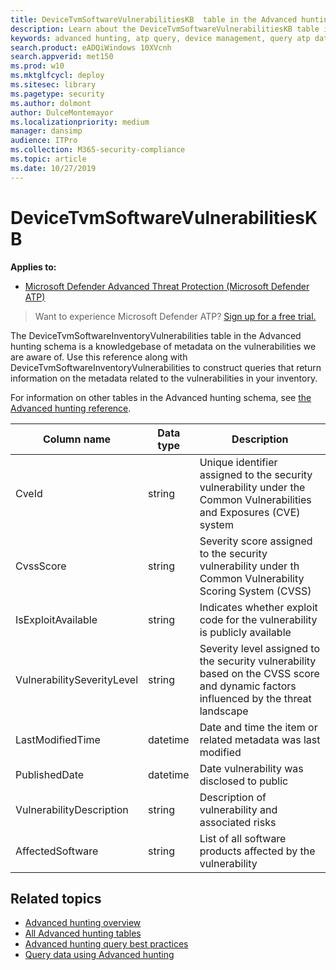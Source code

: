 ```yaml
---
title: DeviceTvmSoftwareVulnerabilitiesKB  table in the Advanced hunting schema
description: Learn about the DeviceTvmSoftwareVulnerabilitiesKB table in the Advanced hunting schema, such as CVE ID, CVSS score, exploit availability, vulnerability severity, last modified time, date the vulnerability was disclosed to public, and affected software in your network. 
keywords: advanced hunting, atp query, device management, query atp data, query tvm data, query software vulnerability inventory, intellisense, atp telemetry, events, events telemetry, azure log analytics, description, DeviceTvmSoftwareVulnerabilitiesKB 
search.product: eADQiWindows 10XVcnh
search.appverid: met150
ms.prod: w10
ms.mktglfcycl: deploy
ms.sitesec: library
ms.pagetype: security
ms.author: dolmont
author: DulceMontemayor
ms.localizationpriority: medium
manager: dansimp
audience: ITPro
ms.collection: M365-security-compliance 
ms.topic: article
ms.date: 10/27/2019
---
```


# DeviceTvmSoftwareVulnerabilitiesKB 

**Applies to:**

- [Microsoft Defender Advanced Threat Protection (Microsoft Defender ATP)](https://go.microsoft.com/fwlink/p/?linkid=2069559)

>Want to experience Microsoft Defender ATP? [Sign up for a free trial.](https://www.microsoft.com/en-us/WindowsForBusiness/windows-atp?ocid=docs-wdatp-advancedhuntingref-abovefoldlink)

The DeviceTvmSoftwareInventoryVulnerabilities table in the Advanced hunting schema is a knowledgebase of metadata  on the vulnerabilities we are aware of. Use this reference along with DeviceTvmSoftwareInventoryVulnerabilities to construct queries that return information on the metadata related to the vulnerabilities in your inventory.

For information on other tables in the Advanced hunting schema, see [the Advanced hunting reference](advanced-hunting-reference.md).

| Column name | Data type | Description |
|-------------|-----------|-------------|
| CveId | string | Unique identifier assigned to the security vulnerability under the Common Vulnerabilities and Exposures (CVE) system|
| CvssScore | string | Severity score assigned to the security vulnerability under th Common Vulnerability Scoring System (CVSS)|
| IsExploitAvailable | string | Indicates whether exploit code for the vulnerability is publicly available|
| VulnerabilitySeverityLevel | string | Severity level assigned to the security vulnerability based on the CVSS score and dynamic factors influenced by the threat landscape|
| LastModifiedTime | datetime | Date and time the item or related metadata was last modified|
| PublishedDate | datetime | Date vulnerability was disclosed to public|
| VulnerabilityDescription | string | Description of vulnerability and associated risks|
| AffectedSoftware | string | List of all software products affected by the vulnerability|

## Related topics

- [Advanced hunting overview](overview-hunting.md)
- [All Advanced hunting tables](advanced-hunting-reference.md)
- [Advanced hunting query best practices](advanced-hunting-best-practices.md)
- [Query data using Advanced hunting](advanced-hunting.md)
